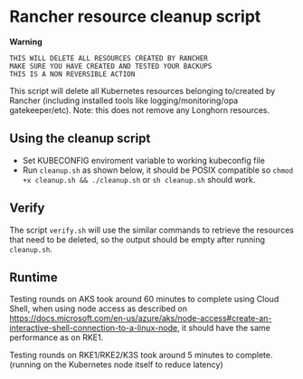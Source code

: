 # Rancher resource cleanup script

**Warning**
```
THIS WILL DELETE ALL RESOURCES CREATED BY RANCHER
MAKE SURE YOU HAVE CREATED AND TESTED YOUR BACKUPS
THIS IS A NON REVERSIBLE ACTION
```

This script will delete all Kubernetes resources belonging to/created by Rancher (including installed tools like logging/monitoring/opa gatekeeper/etc). Note: this does not remove any Longhorn resources.

## Using the cleanup script

* Set KUBECONFIG enviroment variable to working kubeconfig file
* Run `cleanup.sh` as shown below, it should be POSIX compatible so `chmod +x cleanup.sh && ./cleanup.sh` or `sh cleanup.sh` should work.

## Verify

The script `verify.sh` will use the similar commands to retrieve the resources that need to be deleted, so the output should be empty after running `cleanup.sh`.


## Runtime

Testing rounds on AKS took around 60 minutes to complete using Cloud Shell, when using node access as described on https://docs.microsoft.com/en-us/azure/aks/node-access#create-an-interactive-shell-connection-to-a-linux-node, it should have the same performance as on RKE1.

Testing rounds on RKE1/RKE2/K3S took around 5 minutes to complete. (running on the Kubernetes node itself to reduce latency)

